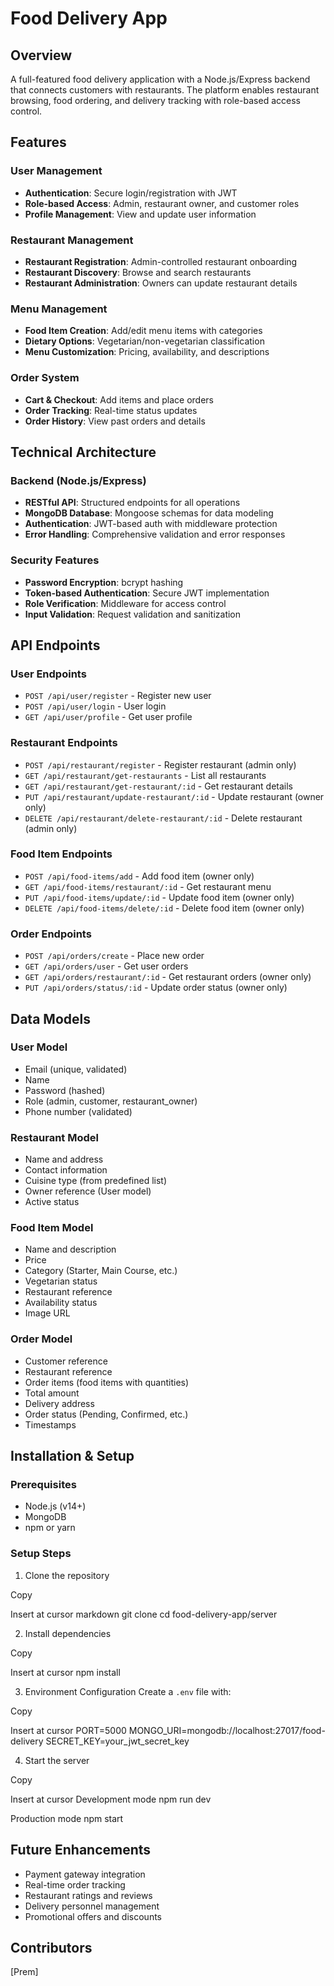 # Food Delivery App

## Overview
A full-featured food delivery application with a Node.js/Express backend that connects customers with restaurants. The platform enables restaurant browsing, food ordering, and delivery tracking with role-based access control.

## Features

### User Management
- **Authentication**: Secure login/registration with JWT
- **Role-based Access**: Admin, restaurant owner, and customer roles
- **Profile Management**: View and update user information

### Restaurant Management
- **Restaurant Registration**: Admin-controlled restaurant onboarding
- **Restaurant Discovery**: Browse and search restaurants
- **Restaurant Administration**: Owners can update restaurant details

### Menu Management
- **Food Item Creation**: Add/edit menu items with categories
- **Dietary Options**: Vegetarian/non-vegetarian classification
- **Menu Customization**: Pricing, availability, and descriptions

### Order System
- **Cart & Checkout**: Add items and place orders
- **Order Tracking**: Real-time status updates
- **Order History**: View past orders and details

## Technical Architecture

### Backend (Node.js/Express)
- **RESTful API**: Structured endpoints for all operations
- **MongoDB Database**: Mongoose schemas for data modeling
- **Authentication**: JWT-based auth with middleware protection
- **Error Handling**: Comprehensive validation and error responses

### Security Features
- **Password Encryption**: bcrypt hashing
- **Token-based Authentication**: Secure JWT implementation
- **Role Verification**: Middleware for access control
- **Input Validation**: Request validation and sanitization

## API Endpoints

### User Endpoints
- `POST /api/user/register` - Register new user
- `POST /api/user/login` - User login
- `GET /api/user/profile` - Get user profile

### Restaurant Endpoints
- `POST /api/restaurant/register` - Register restaurant (admin only)
- `GET /api/restaurant/get-restaurants` - List all restaurants
- `GET /api/restaurant/get-restaurant/:id` - Get restaurant details
- `PUT /api/restaurant/update-restaurant/:id` - Update restaurant (owner only)
- `DELETE /api/restaurant/delete-restaurant/:id` - Delete restaurant (admin only)

### Food Item Endpoints
- `POST /api/food-items/add` - Add food item (owner only)
- `GET /api/food-items/restaurant/:id` - Get restaurant menu
- `PUT /api/food-items/update/:id` - Update food item (owner only)
- `DELETE /api/food-items/delete/:id` - Delete food item (owner only)

### Order Endpoints
- `POST /api/orders/create` - Place new order
- `GET /api/orders/user` - Get user orders
- `GET /api/orders/restaurant/:id` - Get restaurant orders (owner only)
- `PUT /api/orders/status/:id` - Update order status (owner only)

## Data Models

### User Model
- Email (unique, validated)
- Name
- Password (hashed)
- Role (admin, customer, restaurant_owner)
- Phone number (validated)

### Restaurant Model
- Name and address
- Contact information
- Cuisine type (from predefined list)
- Owner reference (User model)
- Active status

### Food Item Model
- Name and description
- Price
- Category (Starter, Main Course, etc.)
- Vegetarian status
- Restaurant reference
- Availability status
- Image URL

### Order Model
- Customer reference
- Restaurant reference
- Order items (food items with quantities)
- Total amount
- Delivery address
- Order status (Pending, Confirmed, etc.)
- Timestamps

## Installation & Setup

### Prerequisites
- Node.js (v14+)
- MongoDB
- npm or yarn

### Setup Steps
1. Clone the repository


Copy

Insert at cursor
markdown
git clone
cd food-delivery-app/server


2. Install dependencies

Copy

Insert at cursor
npm install


3. Environment Configuration
Create a `.env` file with:

Copy

Insert at cursor
PORT=5000
MONGO_URI=mongodb://localhost:27017/food-delivery
SECRET_KEY=your_jwt_secret_key


4. Start the server

Copy

Insert at cursor
Development mode
npm run dev

Production mode
npm start


## Future Enhancements
- Payment gateway integration
- Real-time order tracking
- Restaurant ratings and reviews
- Delivery personnel management
- Promotional offers and discounts

## Contributors
[Prem]
